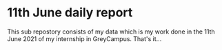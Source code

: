 # 11th June daily report
This sub repostory consists of my data which is my work done in the 11th June 2021 of my internship in GreyCampus.
That's it... 
